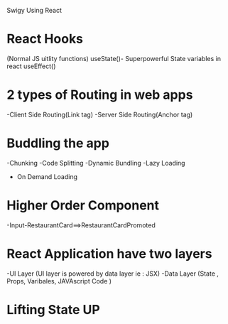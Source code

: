 Swigy Using React

# React Hooks
(Normal JS uitlity functions)
useState()- Superpowerful State variables in react
useEffect()

#  2 types of Routing in web apps
-Client Side Routing(Link tag)
-Server Side Routing(Anchor tag)

#  Buddling the app
-Chunking
-Code Splitting
-Dynamic Bundling
-Lazy Loading  
- On Demand Loading

# Higher Order Component
-Input-RestaurantCard==>RestaurantCardPromoted

# React Application have two layers
-UI Layer (UI layer is powered by data layer ie : JSX)
-Data Layer (State , Props, Varibales, JAVAscript Code )

# Lifting State UP